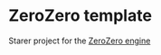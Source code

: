 # ZeroZero template

Starer project for the [ZeroZero engine](https://henrimichelon.github.io/ZeroZero/)
